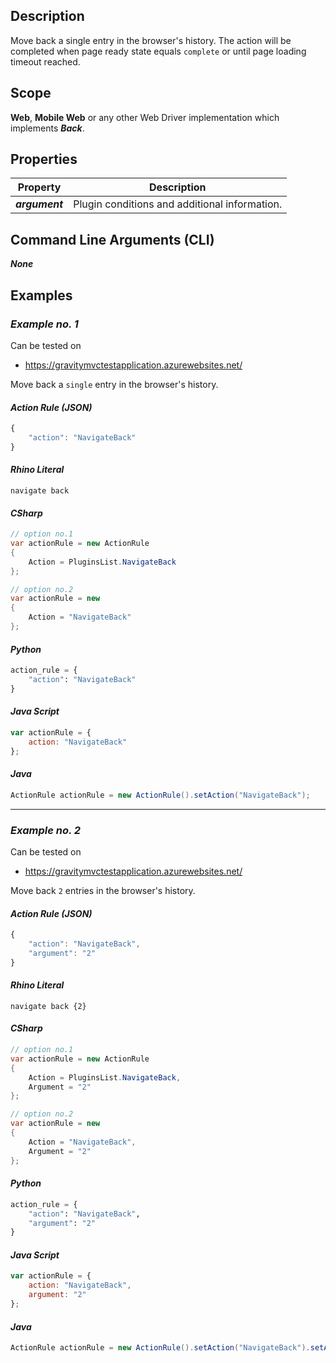 ## Description
Move back a single entry in the browser's history. The action will be completed when page ready state equals ```complete``` or until page loading timeout reached.

## Scope
**Web**, **Mobile Web** or any other Web Driver implementation which implements _**Back**_.

## Properties
| Property             | Description                                           |
|----------------------|-------------------------------------------------------|
| _**argument**_       | Plugin conditions and additional information.         |

## Command Line Arguments (CLI)
_**None**_

## Examples
### _Example no. 1_
Can be tested on
* https://gravitymvctestapplication.azurewebsites.net/

Move back a ```single``` entry in the browser's history.

#### _Action Rule (JSON)_
```js
{
    "action": "NavigateBack"
}
```

#### _Rhino Literal_
```
navigate back
```

#### _CSharp_
```csharp
// option no.1
var actionRule = new ActionRule
{
    Action = PluginsList.NavigateBack
};

// option no.2
var actionRule = new
{
    Action = "NavigateBack"
};
```

#### _Python_
```python
action_rule = {
    "action": "NavigateBack"
}
```

#### _Java Script_
```js
var actionRule = {
    action: "NavigateBack"
};
```

#### _Java_
```java
ActionRule actionRule = new ActionRule().setAction("NavigateBack");
```

***

### _Example no. 2_
Can be tested on
* https://gravitymvctestapplication.azurewebsites.net/

Move back ```2``` entries in the browser's history.

#### _Action Rule (JSON)_
```js
{
    "action": "NavigateBack",
    "argument": "2"
}
```

#### _Rhino Literal_
```
navigate back {2}
```

#### _CSharp_
```csharp
// option no.1
var actionRule = new ActionRule
{
    Action = PluginsList.NavigateBack,
    Argument = "2"
};

// option no.2
var actionRule = new
{
    Action = "NavigateBack",
    Argument = "2"
};
```

#### _Python_
```python
action_rule = {
    "action": "NavigateBack",
    "argument": "2" 
}
```

#### _Java Script_
```js
var actionRule = {
    action: "NavigateBack",
    argument: "2"
};
```

#### _Java_
```java
ActionRule actionRule = new ActionRule().setAction("NavigateBack").setArgument("2");